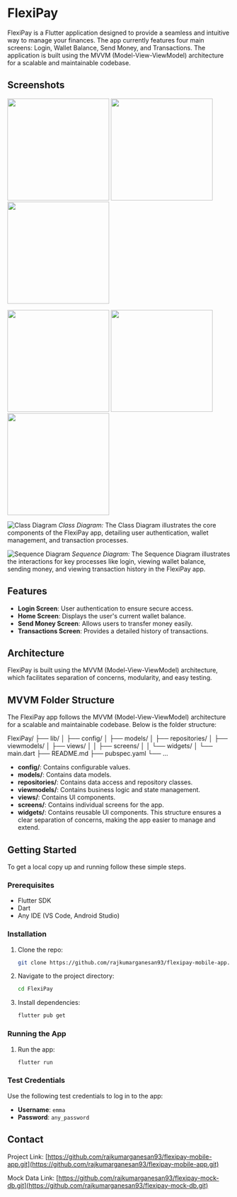 # FlexiPay

FlexiPay is a Flutter application designed to provide a seamless and intuitive way to manage your finances. The app currently features four main screens: Login, Wallet Balance, Send Money, and Transactions. The application is built using the MVVM (Model-View-ViewModel) architecture for a scalable and maintainable codebase.

## Screenshots

<p float="center">
    <img src="screenshots/login.png" width="230">
    <img src="screenshots/hide_balance.png" width="230">
    <img src="screenshots/show_balance.png" width="230">
</p>

<p float="center">
    <img src="screenshots/send_money.png" width="230">
    <img src="screenshots/bottom_sheet.png" width="230">
    <img src="screenshots/transactions.png" width="230">
</p>

![Class Diagram](screenshots/class_diagram.png) 
*Class Diagram:* The Class Diagram illustrates the core components of the FlexiPay app, detailing user authentication, wallet management, and transaction processes.

![Sequence Diagram](screenshots/sequence_diagram.png) 
*Sequence Diagram:* The Sequence Diagram illustrates the interactions for key processes like login, viewing wallet balance, sending money, and viewing transaction history in the FlexiPay app.

## Features

- **Login Screen**: User authentication to ensure secure access.
- **Home Screen**: Displays the user's current wallet balance.
- **Send Money Screen**: Allows users to transfer money easily.
- **Transactions Screen**: Provides a detailed history of transactions.

## Architecture

FlexiPay is built using the MVVM (Model-View-ViewModel) architecture, which facilitates separation of concerns, modularity, and easy testing.

## MVVM Folder Structure

The FlexiPay app follows the MVVM (Model-View-ViewModel) architecture for a scalable and maintainable codebase. Below is the folder structure:

FlexiPay/ 
├── lib/
│ ├── config/
│ ├── models/ 
│ ├── repositories/ 
│ ├── viewmodels/ 
│ ├── views/ 
│ │ ├── screens/ 
│ │ └── widgets/ 
│ └── main.dart
├── README.md
├── pubspec.yaml
└── ...

- **config/**: Contains configurable values.
- **models/**: Contains data models. 
- **repositories/**: Contains data access and repository classes. 
- **viewmodels/**: Contains business logic and state management. 
- **views/**: Contains UI components. 
- **screens/**: Contains individual screens for the app. 
- **widgets/**: Contains reusable UI components. This structure ensures a clear separation of concerns, making the app easier to manage and extend.

## Getting Started

To get a local copy up and running follow these simple steps.

### Prerequisites

- Flutter SDK
- Dart
- Any IDE (VS Code, Android Studio)

### Installation

1. Clone the repo:
    ```sh
    git clone https://github.com/rajkumarganesan93/flexipay-mobile-app.git
    ```
2. Navigate to the project directory:
    ```sh
    cd FlexiPay
    ```
3. Install dependencies:
    ```sh
    flutter pub get
    ```

### Running the App

1. Run the app:
    ```sh
    flutter run
    ```

### Test Credentials

Use the following test credentials to log in to the app:

- **Username**: `emma`
- **Password**: `any_password`

## Contact

Project Link: [https://github.com/rajkumarganesan93/flexipay-mobile-app.git](https://github.com/rajkumarganesan93/flexipay-mobile-app.git)

Mock Data Link: [https://github.com/rajkumarganesan93/flexipay-mock-db.git](https://github.com/rajkumarganesan93/flexipay-mock-db.git)
